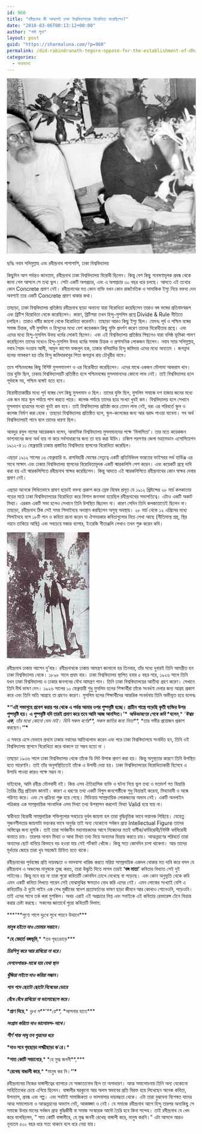 ```yaml
---
id: 960
title: "রবীন্দ্রনাথ কী আসলেই ঢাকা বিশ্ববিদ্যালয়ের বিরোধিতা করেছিলেন?"
date: "2018-03-06T00:13:12+00:00"
author: "শর্মা লুনা"
layout: post
guid: "https://sharmaluna.com/?p=960"
permalink: /did-rabindranath-tegore-oppose-for-the-establishment-of-dhaka-university/
categories:
  - মাথাব্যাথা
---
```


[![](/assets/images/wp-content/uploads/2018/03/Mohammad_Sohidullah_And_Kazi_Motaher_Hossain.png)](/assets/images/wp-content/uploads/2018/03/Mohammad_Sohidullah_And_Kazi_Motaher_Hossain.png)

ছবিঃ নবাব সলিমুল্লাহ এবং রবীন্দ্রনাথ পাশাপাশি, ঢাকা বিশ্ববিদ্যালয়

কিছুদিন আগ পর্যন্তও জানতাম, রবীন্দ্রনাথ ঢাকা বিশ্ববিদ্যালয় বিরোধী ছিলেন। কিন্তু বেশ কিছু গবেষণামূলক প্রবন্ধ থেকে জানা গেল আসলে সে তথ্য ভুল। সেটা একটি অপপ্রচার, এবং এ অপপ্রচার ৩০ বছর ধরে চলছে। আদতে এই তথ্যের কোন Concrete প্রমাণ নেই। রবীন্দ্রনাথের মত কোন ব্যক্তি যখন কোন রাজনৈতিক ও সামাজিক ইস্যু নিয়ে বক্তব্য দেন অবশ্যই তার একটি Concrete প্রমাণ থাকার কথা।

তাছাড়া, ঢাকা বিশ্ববিদ্যালয় প্রতিষ্ঠায় রবীন্দ্রনাথ ছাড়া অন্যান্য যারা বিরোধিতা করেছিলেন তারাও বঙ্গ ভঙ্গের প্রতিবাদস্বরূপ এবং ব্রিটিশ বিরোধিতা থেকে করেছিলেন। কারণ, ব্রিটিশরা তখন হিন্দু-মুসলিম প্রশ্নে Divide &amp; Rule নীতিতে চলছিল। তারাও ধর্মীয় জায়গা থেকে বিরোধিতা করেননি। তাছাড়া আরও কিছু ইস্যু ছিল। যেমনঃ পূর্ব ও পশ্চিম বঙ্গের সমাজ চিন্তক, ধনী মুসলিম ও হিন্দুদের মধ্যে বেশ কয়েকজন কিছু যুক্তি প্রদর্শণ করেণ তাদের বিরোধীতার প্রশ্নে। এবং এদের মধ্যে হিন্দু-মুসলিম উভয় ধর্মের লোকই ছিলেন। এবং এই বিশ্ববিদ্যালয় প্রতিষ্ঠার পিছনেও যারা বলিষ্ঠ ভূমিকা পালণ করেছিলেন তাদের মধ্যেও হিন্দু-মুসলিম উভয় ধর্মের সমাজ চিন্তক ও প্রশাসনিক লোকজন ছিলেন। নবাব স্যার সলিমুল্লাহ, নবাব সৈয়দ নওয়াব আলী, আবুল কাশেম ফজলুল হক, ঢাকার বলিয়াদির হিন্দু জমিদার এদের মধ্যে অন্যতম । জগন্নাথ হলের নামকরণ হয় তাঁর হিন্দু জমিদারবাবুর পিতা জগন্নাথ রায় চৌধুরীর নামে।

তবে পশ্চিমবঙ্গের কিছু বিশিষ্ট মুসলমানগণ ও এর বিরোধীতা করেছিলেন। এদের মাঝে একজন মৌলানা আকরাম খান। তার যুক্তি ছিল, ঢাকায় বিশ্ববিদ্যালয়টি প্রতিষ্ঠিত হলে পশ্চিমবঙ্গের মুসলমানদের কোনো লাভ নেই। তাই বিশ্ববিদ্যালয় হলে পূর্ববঙ্গে নয়, পশ্চিম বঙ্গেই হতে হবে।

বিরোধীতাকারীর মধ্যে পূর্ব বঙ্গের বেশ কিছু মুসলমান ও ছিল। তাদের যুক্তি ছিল, মুসলিম সমাজে দশ হাজার জনের মধ্যে এক জন মাত্র স্কুল পর্যায়ে পাশ করতে পারে। কলেজ পর্যায়ে তাদের ছাত্র সংখ্যা খুবই কম। বিশ্ববিদ্যালয় হলে সেখানে মুসলমান ছাত্রদের সংখ্যা খুবই কম হবে। তাই বিশ্ববিদ্যালয় প্রতিষ্ঠা করে তেমন লাভ নেই, বরং এর পরিবর্তে স্কুল ও কলেজ নির্মাণ করা হোক। তাছাড়া বিশ্ববিদ্যালয় প্রতিষ্ঠিত হলে, স্কুল-কলেজের জন্য আর বরাদ্দ পাওয়া যাবেনা। সব অর্থ বিশ্ববিদ্যালয়ই পাবে বলে তাদের ধারণা ছিল।

আবদুর রসুল নামের আরেকজন বলেন, আবাসিক বিশ্ববিদ্যালয় মুসলমানদের পক্ষে ‘বিলাসিতা’। তার মতে কয়েকজন ভাগ্যবানের জন্য অর্থ ব্যয় না করে সর্বসাধারণের জন্য তা ব্যয় করা উচিৎ। চব্বিশ পরগণার জেলা মহামেডান এসোসিয়েশন ১৯১২-র ১১ ফেব্রুয়ারি ঢাকায় প্রস্তাবিত বিশ্ববিদ্যায় স্থাপনের বিরোধিতা করেছিল।

এছাড়া ১৯১২ সালের ১৬ ফেব্রুয়ারি ড. রাসবিহারী ঘোষের নেতৃত্বে একটি প্রতিনিধিদল ভারতের ভাইসরয় লর্ড হার্ডিঞ্জ এর সাথে সাক্ষাৎ এবং ঢাকায় বিশ্ববিদ্যালয় স্থাপনের বিরোধিতামূলক একটি স্মারকলিপি পেশ করেন। এবং কয়েকটি গ্রন্থে দাবি করা হয় এই স্মারকলিপিতে রবীন্দ্রনাথ স্বাক্ষর করেছিলেন। কিন্তু আদতে এই স্মারকলিপিতে রবীন্দ্রনাথের কোন স্বাক্ষর দেবার প্রমাণ নেই।

এছাড়া অনেকে লিখিতভাবে প্রমাণ ছাড়াই বক্তব্য প্রকাশ করে স্রেফ বিদ্বেষ প্রসূত যে ১৯১২ খ্রিষ্টাব্দের ২৮ মার্চ কলকাতায় গড়ের মাঠে ঢাকা বিশ্ববিদ্যালয়ের বিরোধিতা করে বিশাল জনসভা হয়েছিল রবীন্দ্রনাথের সভাপতিত্বে। এটাও একটি অকাট মিথ্যা। এরকম একটি সভা হলেও সেখানে তিনি উপস্থিত চ্ছিলেন না। কারণ সেদিন তিনি কলকাতাতেই ছিলেন না। তাছাড়া, রবীন্দ্রনাথ ঠিক সেই সময় শিলাইদহে অবস্থান করছিলেন অসুস্থ অবস্থায়। ২৮ মার্চ থেকে ১২ এপ্রিলের মধ্যে শিলাইদহে বসে ১৮টি গান ও কবিতা রচনা করেন যা ঐসময়কার কবিতাগুলোর নিচে লেখা আছে (গীতিমাল্য গ্রন্থ, স্থির নয়নে তাকিয়ে আছি) এবং সবচেয়ে মজার ব্যাপার, ইংরেজি গীতাঞ্জলি লেখাও তখন শুরু করেন কবি।

[![](/assets/images/wp-content/uploads/2018/03/220px-RTagore_RCManumdar.jpg)](/assets/images/wp-content/uploads/2018/03/220px-RTagore_RCManumdar.jpg)

রবীন্দ্রনাথ ঢাকায় আসেন দু’বার। রবীন্দ্রনাথকে ঢাকায় আমন্ত্রণ জানানো হয় তিনবার, তাঁর মধ্যে দুবারই তিনি আমন্ত্রীত হন ঢাকা বিশ্ববিদ্যালয় থেকে। ১৮৯৮ সালে প্রথম বার। ঢাকা বিশ্ববিদ্যালয় স্থাপিত হবার ৫ বছর পরে, ১৯২৬ সালে তিনি যখন ঢাকা বিশ্ববিদ্যালয় ও ঢাকার জনগনের যৌথ আমন্ত্রণ পান। তিনি ঢাকা বিশ্ববিদ্যালয়ের আতীথ্য গ্রহণ করেণ। সেখানে তিনি দীর্ঘ ভাষণ দেন। ১৯২৬ সালের ১০ ফেব্রুয়ারী শুধু মুসলিম হলের শিক্ষার্থীরা তাঁকে সংবর্ধণা দেবার জন্য আগ্রহ প্রকাশ করে এবং তিনি অতি আগ্রহে তা গ্রহণও করেণ। মুসলিম হলের শিক্ষার্থীদের আন্তরিক সংবর্ধনায় তিনি অভীভূত হয়ে বলেনঃ

**\*“**এই সভাগৃহে প্রবেশ করার পর থেকে এ পর্যন্ত আমার ওপর পুষ্পবৃষ্টি হচ্ছে। প্রাচীন শাস্ত্রে পড়েছি কৃতী ব্যক্তির উপর পুষ্পবৃষ্টি হয়। এ পুষ্পবৃষ্টি যদি তারই প্রমাণ করে তবে আমি আজ আনন্দিত।**’\*** **_অভিভাষণের_** **_শেষে_** **_কবি_** **\*বলেন**,\* _‘**ঈশ্বর এক**,_ _তাঁর মধ্যে কোনো ভেদ নাই। যিনি সকল বর্ণের\*\*,_ _সকল জাতির জন্য নিত্য\*\*,_ \*তার গভীর প্রয়োজন প্রকাশ করছেন।**‘’\***

এ সফরে এসে যেভাবে প্রথমে ঢাকার নবাবের আতিথ্যলাভ করেন এবং পরে ঢাকা বিশ্ববিদ্যালয়ে সংবর্ধিত হন, তিনি ওই বিশ্ববিদ্যালয় স্থাপনে বিরোধিতা করে থাকলে তা সম্ভব হতো না ।

তাছাড়া ১৯৩৬ সালে ঢাকা বিশ্ববিদ্যালয় থেকে তাঁকে ডি লিট উপাক প্রদাণ করা হয়। কিন্তু অসুস্থতার কারণে তিনি উপস্থিত হতে পারেণনি। তাই তাঁর অনুপস্থিতিতেই তাঁকে এ উপাধী দেয়া হয়। ঢাকা বিশ্ববিদ্যালয়ের বিরোধিতাকারী হিসেবে এ উপাধি পাওয়া কারও পক্ষে সম্ভব না।

যাইহোক, আমি রবীন্দ্র মৌলবাদী নই। কিন্ত এসব ঐতিহাসিক ব্যক্তি ও ঘটনা নিয়ে ভুল তথ্য ও মতাদর্শ গত বিভ্রান্তি তৈরির তীব্র প্রতিবাদ জানাই। কারণ এ ধরণের তথ্য একটি বিপুল জনগোষ্ঠীকে শুধু বিভ্রান্তই করেনা, মিথ্যাবাদী ও অন্ধে পরিণত করে। এবং সে প্রক্রিয়া শুরু হয়ে গেছে। মিডিয়ায় সাম্প্রদায়িক লোকজনের অভাব নেই। একটি অনলাইন পত্রিকার এক সাম্প্রদায়িক সাংবাদিক এসব মিথ্যা তথ্য উপস্থাপন করলেই মিথ্যা Valid হয়ে যায় না।

স্বাধীনতা বিরোধী সাম্প্রদায়িক শক্তিগুলোর সবচেয়ে দুর্বল জায়গা হল তারা বুদ্ধিবৃত্তিক ভাবে ভয়ানক পিছিয়ে। যেহেতু সৃজনশীলতার জায়গাটা ভয়ংকর ভাবে অনুর্বর তাই অন্য যেকোনো সর্বজন গ্রাহ্য Intellectual Figure তাদের অস্তিত্বের জন্য হুমকি। তাই তারা সার্বজনীন মহানায়কদের আগে নিজেদের মতই ধার্মীক/ধর্মবিরোধী/নির্দিষ্ট ধর্মবিরোধী বানাতে চায়। তারপর নানান মিথ্যা ও আধা মিথ্যা তথ্য দিয়ে অন্যদের বিভ্রান্ত করতে চায়। আত্মন্নয়ণের পরিবর্তে তারা অন্যদের ছোট বানিয়ে কিভাবে বড় হওয়া যায় সেই শর্টকাট খোঁজে। কিন্তু সত্য কোনদিন চাপা থাকেনা। আর তাদের মূর্খতার জোরে তারা খুব সহজেই চিহ্নিত হতে থাকে।

রবীন্দ্রনাথের পূর্ববঙ্গের প্রতি দায়বদ্ধতা ও ভালবাসা খারিজ করতে মরিয়া সাম্প্রদায়িক একদল বোকার মত দাবি করে বসল যে রবীন্দ্রনাথ এ অঞ্চলের মানুষকে তুচ্ছ করত, তারা উদ্ধৃতি দিতে লাগল তারই **‘বঙ্গ মাতা’** কবিতার বিখ্যাত সেই দুই লাইনের। কিন্তু মনে হয় না তারা পুরো কবিতাটি কোনদিন চোখে দেখেছে বা পড়েছে। এবং কোন অনুভূতি থেকে কবি এমন একটি কবিতা লিখতে পারেন সেই বোঝাবুঝির ক্ষমতাও বোধ করি এদের নেই। এমন লোকের সংখ্যাই বেশি এ কবিতাটির ঐ দুটো লাইন এক শেখ মুজীবের স্বদেশ প্রত্যাবর্তনের ভাষণ ছাড়া জীবনে আর কোথাও শোনেওনি, পড়েওনি। তাই এদের সাথে তর্ক করা মুশকিল। অথচ এরাই এই অপ্রচারে লিপ্ত এবং সবাইকে এই কবিতার রেফারেন্স টেনে বিভ্রান্ত করার চেষ্টা করছে। সকলের জ্ঞাতার্থে পুরো কবিতাটি দিলাম:

**\*“**পুণ্যে পাপে দুঃখে সুখে পতনে উত্থানে\*\*\*

**_মানুষ হইতে দাও তোমার সন্তানে।_**

**\*হে স্নেহার্ত বঙ্গভূমি**,\* \*তব গৃহক্রোড়ে\*\*\*

**_চিরশিশু করে আর রাখিয়ো না ধরে।_**

**_দেশদেশান্তর-মাঝে যার যেথা স্থান_**

**_খুঁজিয়া লইতে দাও করিয়া সন্ধান।_**

**_পদে পদে ছোটো ছোটো নিষেধের ডোরে_**

**_বেঁধে বেঁধে রাখিয়ো না ভালোছেলে করে।_**

**\*প্রাণ দিয়ে**,\* _দুঃখ স**’**য়ে\*\*,_ \*আপনার হাতে\*\*\*

**_সংগ্রাম করিতে দাও ভালোমন্দ-সাথে।_**

**_শীর্ণ শান্ত সাধু তব পুত্রদের ধরে_**

**\*দাও সবে গৃহছাড়া লক্ষ্মীছাড়া ক**’**রে।\***

**\*সাত কোটি সন্তানেরে**,\* \*হে মুগ্ধ জননী**,\***

**\*রেখেছ বাঙালী করে**,\* \*মানুষ কর নি।**‘’\***

রবীন্দ্রনাথের নিজের বাঙ্গালীত্বের ব্যাপারে যে সাজাত্যবোধ ছিল তা অসাধারণ। আত্ম সমালোচনায় তিনি অন্য যেকোনো সাহিত্যিকের চেয়ে এগিয়ে ছিলেন। বাঙ্গালীর ঘরকুনো আর অলস স্বভাবের প্রতি বিরক্ত হয়ে লিখেছেন অনেক কবিতা, উপন্যাস, প্রবন্ধ এবং গল্প। এবং সবটাই সামাজিকতা ও ভালবাসার দায়বদ্ধতা থেকে। এটা তারা বুঝবেনা বিশেষত যাদের আত্ম সমালোচনা ও আত্মন্নয়নের অভ্যাস নেই, আকাঙ্ক্ষা ও নেই। যে সমাজে রবীন্দ্রনাথ আগে হিন্দু তারপর অন্যকিছু সে সমাজে উনার মানের সর্বজন গ্রাহ্য বুদ্ধিজীবী বা সমাজ সংস্কারক আদৌ তৈরি হবে কিনা সন্দেহ। তাই রবীন্দ্রনাথ যে খেদ করে বলেছিলেন, ” সাত কোটি বাঙ্গালীরে, হে মুগ্ধ জননী রেখেছ বাঙ্গালী করে, মানুষ করনি।” এটা আসলে আরও নূন্যতম ৫০০ বছর ধরে সত্য থাকবে বলে ধরে নেয়া যায়।
